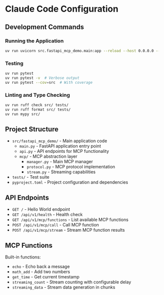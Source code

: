 # Claude Code Configuration

## Development Commands

### Running the Application
```bash
uv run uvicorn src.fastapi_mcp_demo.main:app --reload --host 0.0.0.0 --port 8000
```

### Testing
```bash
uv run pytest
uv run pytest -v  # Verbose output
uv run pytest --cov=src  # With coverage
```

### Linting and Type Checking
```bash
uv run ruff check src/ tests/
uv run ruff format src/ tests/
uv run mypy src/
```

## Project Structure

- `src/fastapi_mcp_demo/` - Main application code
  - `main.py` - FastAPI application entry point
  - `api.py` - API endpoints for MCP functionality
  - `mcp/` - MCP abstraction layer
    - `manager.py` - Main MCP manager
    - `protocol.py` - MCP protocol implementation
    - `stream.py` - Streaming capabilities
- `tests/` - Test suite
- `pyproject.toml` - Project configuration and dependencies

## API Endpoints

- `GET /` - Hello World endpoint
- `GET /api/v1/health` - Health check
- `GET /api/v1/mcp/functions` - List available MCP functions
- `POST /api/v1/mcp/call` - Call MCP function
- `POST /api/v1/mcp/stream` - Stream MCP function results

## MCP Functions

Built-in functions:
- `echo` - Echo back a message
- `math_add` - Add two numbers
- `get_time` - Get current timestamp
- `streaming_count` - Stream counting with configurable delay
- `streaming_data` - Stream data generation in chunks